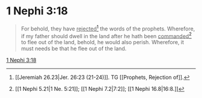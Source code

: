 # 1 Nephi 3:18

> For behold, they have <u>rejected</u>[^a] the words of the prophets. Wherefore, if my father should dwell in the land after he hath been <u>commanded</u>[^b] to flee out of the land, behold, he would also perish. Wherefore, it must needs be that he flee out of the land.

[1 Nephi 3:18](https://www.churchofjesuschrist.org/study/scriptures/bofm/1-ne/3?lang=eng&id=p18#p18)


[^a]: [[Jeremiah 26.23|Jer. 26:23 (21-24)]]. TG [[Prophets, Rejection of]].
[^b]: [[1 Nephi 5.21|1 Ne. 5:21]]; [[1 Nephi 7.2|7:2]]; [[1 Nephi 16.8|16:8.]]
